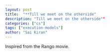 ```yaml
---
layout: post
title:  "**Till we meet on the otherside"
description: "Till we meet on the otherside""
categories: ["cs"]
tags: ["execution-models"]
author: "Sai Kiran"
---
```



Inspired from the Rango movie.
